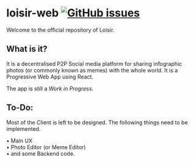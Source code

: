 # loisir-web [![GitHub issues](https://img.shields.io/github/issues/Loisir/loisir-web?style=for-the-badge)](https://github.com/Loisir/loisir-web/issues)

Welcome to the official repository of Loisir.

## What is it?

It is a decentralised P2P Social media platform for sharing infographic photos (or commonly known as memes) with the whole world. It is a Progressive Web App using React.

The app is still a *Work in Progress*.

## To-Do:

Most of the Client is left to be designed. The following things need to be implemented.

• Main UX<br>
• Photo Editor (or Meme Editor)<br>
• and some Backend code.<br>
